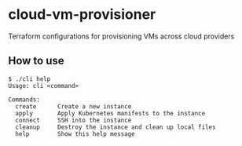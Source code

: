 # cloud-vm-provisioner
Terraform configurations for provisioning VMs across cloud providers

## How to use

```
$ ./cli help
Usage: cli <command>

Commands:
  create      Create a new instance
  apply       Apply Kubernetes manifests to the instance
  connect     SSH into the instance
  cleanup     Destroy the instance and clean up local files
  help        Show this help message
```

